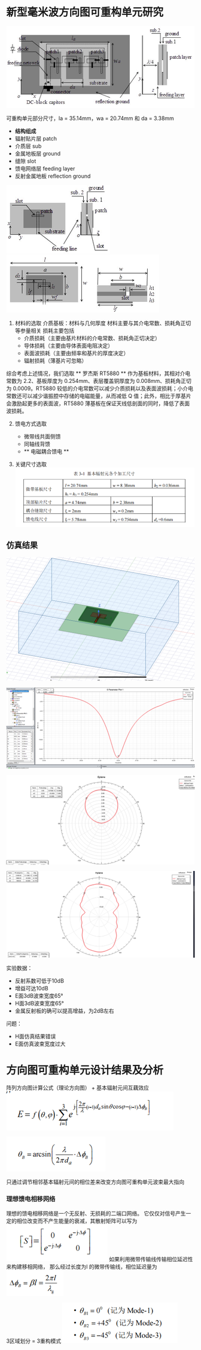 # 新型毫米波方向图可重构单元研究
![具有馈电可重构结构的毫米波方向图可重构单元](/imgs/2023-09-20/6VfQIaoIoHowhKTU.png)

可重构单元部分尺寸，la = 35.14mm，wa = 20.74mm 和 da = 3.38mm


- **结构组成**
- 辐射贴片层 patch
- 介质层 sub
- 金属地板层 ground
- 缝隙 slot
- 馈电网络层 feeding layer
- 反射金属地板 reflection ground


![毫米波缝隙耦合辐射基本元的结构和具体尺寸](/imgs/2023-09-20/7SetwbPqR8H5etUO.png)    ![毫米波缝隙耦合辐射基本元的结构和具体尺寸](/imgs/2023-09-20/9zQ2SWdgc1hHT7dh.png)


1. 材料的选取
	介质基板：材料与几何厚度
	   材料主要与其介电常数、损耗角正切等参量相关
	   损耗主要包括
	  - 介质损耗（主要由基片材料的介电常数、损耗角正切决定）
	  - 导体损耗（主要由导体表面电阻决定）
      - 表面波损耗（主要由频率和基片的厚度决定）
	  - 辐射损耗（薄基片可忽略）

综合考虑上述情况，我们选取 ** 罗杰斯 RT5880 ** 作为基板材料，其相对介电常数为 2.2、基板厚度为 0.254mm、表层覆盖铜厚度为 0.008mm、损耗角正切为 0.0009。RT5880 较低的介电常数可以减少介质损耗以及表面波损耗；小介电常数还可以减少谐振腔中存储的电磁能量，从而减低 Q 值；此外，相比于厚基片会激励起更多的表面波，RT5880 薄基板在保证天线低剖面的同时，降低了表面波损耗。

2. 馈电方式选取
	- 微带线共面侧馈
	- 同轴线背馈
	-  ** 电磁耦合馈电	**

3. 关键尺寸选取
![基本单元尺寸](/imgs/2023-10-07/IYjezEf0cV8elFMC.png)

## 仿真结果
![仿真模型](/imgs/2023-10-07/ZuUPZL6RMkr0f3Ug.png)

![反射系数](/imgs/2023-10-07/apmG3F30FoX4HcVb.png)

![E_Plane](/imgs/2023-10-07/z9E1QUZm9oW7uN9s.png)

![H_plane](/imgs/2023-10-07/6cHGIxyb3PsUftaH.png)

实验数据：
- 反射系数可低于10dB
- 增益可达10dB
- E面3dB波束宽度65°
- H面3dB波束宽度65°
- 金属反射板的确可以提高增益，为2dB左右

问题：
- H面仿真结果错误
- E面仿真波束宽度过大

# 方向图可重构单元设计结果及分析
阵列方向图计算公式（理论方向图） + 基本辐射元间互藕效应
![阵列方向图计算公式](/imgs/2023-10-07/GGR4qcLp8zoUxP15.jpeg)

![波束最大值指向角度](/imgs/2023-10-07/3YwnGXqNJQGl6slR.png)

只通过调节相邻基本辐射元间的相位差来改变方向图可重构单元波束最大指向

### 理想馈电相移网络

理想的馈电相移网络是一个无反射、无损耗的二端口网络。
它仅仅对信号产生一定的相位改变而不产生能量的衰减，其散射矩阵可以写为
![理想的馈电相移网络散射矩阵](/imgs/2023-10-07/UOkoRKvntnA91N04.png)
如果利用微带传输线传输相位延迟性来构建移相网络，
那么经过长度为l 的微带传输线，相位延迟量为
![微带传输线传输相位延迟](/imgs/2023-10-07/gSJaZ2bwNlBKyFPg.png)

3区域划分 = 3重构模式
![3重构模式方向图最大指向](/imgs/2023-10-07/zc2WqC04MFWL5OoY.png)

<!--stackedit_data:
eyJoaXN0b3J5IjpbODM5Mzc1MjIsMTU0OTI5NjQ4NSw0NTY2Mj
E3NywtMTk0OTU0MjM0NF19
-->